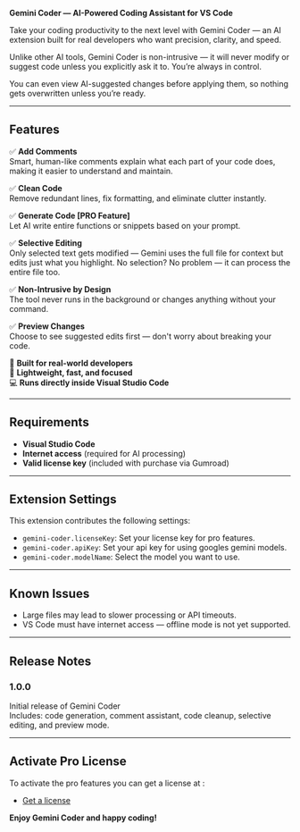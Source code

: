 **Gemini Coder — AI-Powered Coding Assistant for VS Code**

Take your coding productivity to the next level with Gemini Coder — an AI extension built for real developers who want precision, clarity, and speed.

Unlike other AI tools, Gemini Coder is non-intrusive — it will never modify or suggest code unless you explicitly ask it to. You’re always in control.

You can even view AI-suggested changes before applying them, so nothing gets overwritten unless you’re ready.

---

## Features

✅ **Add Comments**  
Smart, human-like comments explain what each part of your code does, making it easier to understand and maintain.

✅ **Clean Code**  
Remove redundant lines, fix formatting, and eliminate clutter instantly.

✅ **Generate Code [PRO Feature]**  
Let AI write entire functions or snippets based on your prompt.

✅ **Selective Editing**  
Only selected text gets modified — Gemini uses the full file for context but edits just what you highlight. No selection? No problem — it can process the entire file too.

✅ **Non-Intrusive by Design**  
The tool never runs in the background or changes anything without your command.

✅ **Preview Changes**  
Choose to see suggested edits first — don't worry about breaking your code.

🧠 **Built for real-world developers**  
🚀 **Lightweight, fast, and focused**  
💻 **Runs directly inside Visual Studio Code**

---

## Requirements

- **Visual Studio Code**
- **Internet access** (required for AI processing)
- **Valid license key** (included with purchase via Gumroad)

---

## Extension Settings

This extension contributes the following settings:

- `gemini-coder.licenseKey`: Set your license key for pro features.
- `gemini-coder.apiKey`: Set your api key for using googles gemini models.
- `gemini-coder.modelName`: Select the model you want to use.

---

## Known Issues

- Large files may lead to slower processing or API timeouts.
- VS Code must have internet access — offline mode is not yet supported.

---

## Release Notes

### 1.0.0

Initial release of Gemini Coder  
Includes: code generation, comment assistant, code cleanup, selective editing, and preview mode.

---

## Activate Pro License

To activate the pro features you can get a license at :

- [Get a license](https://theolinbusiness.gumroad.com/l/tuqeh)

**Enjoy Gemini Coder and happy coding!**

